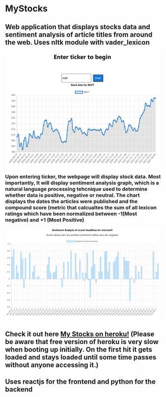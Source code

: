 # MyStocks

## Web application that displays stocks data and sentiment analysis of article titles from around the web. Uses nltk module with vader_lexicon

![alt text](https://github.com/Telakshan/MyStocks/blob/main/Images/img1.PNG)

### Upon entering ticker, the webpage will display stock data. Most importantly, It will display sentiment analysis graph, which is a natural language processing tehcnique used to determine whether data is positive, negative or neutral. The chart displays the dates the articles were published and the compound score (metric that calcualtes the sum of all lexicon ratings which have been normalized between -1(Most negative) and +1 (Most Positive)

![alt text](https://github.com/Telakshan/MyStocks/blob/main/Images/img2.PNG)

## Check it out here [My Stocks on heroku!](https://thilakshan-mystocks.herokuapp.com) (Please be aware that free version of heroku is very slow when booting up initially. On the first hit it gets loaded and stays loaded until some time passes without anyone accessing it.)

## Uses reactjs for the frontend and python for the backend
